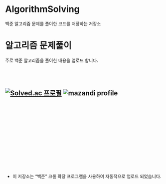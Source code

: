 # AlgorithmSolving
백준 알고리즘 문제를 풀이한 코드를 저장하는 저장소

# 알고리즘 문제풀이

주로 백준 알고리즘을 풀이한 내용을 업로드 합니다.
  
  
  
  </br></br>
[![Solved.ac 프로필](http://mazassumnida.wtf/api/v2/generate_badge?boj=ansxotj06)](https://solved.ac/ansxotj06)
![mazandi profile](http://mazandi.herokuapp.com/api?handle=ansxotj06&theme=warm)  
</br></br></br></br></br></br></br></br></br>
---

- 이 저장소는 “백준” 크롬 확장 프로그램을 사용하여 자동적으로 업로드 되었습니다.
